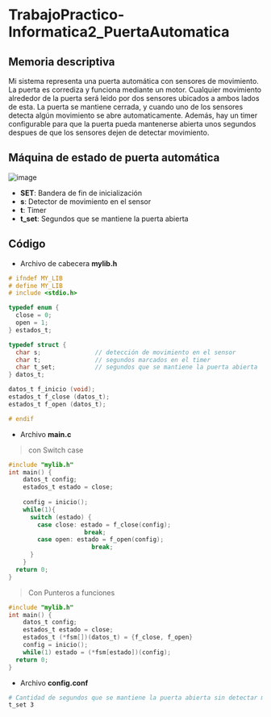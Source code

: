 # TrabajoPractico-Informatica2_PuertaAutomatica

## Memoria descriptiva

Mi sistema representa una puerta automática con sensores de movimiento. La puerta es corrediza y funciona mediante un motor. Cualquier movimiento alrededor de la puerta será leido por dos sensores ubicados a ambos lados de esta. La puerta se mantiene cerrada, y cuando uno de los sensores detecta algún movimiento se abre automaticamente. Además, hay un timer configurable para que la puerta pueda mantenerse abierta unos segundos despues de que los sensores dejen de detectar movimiento. 

## Máquina de estado de puerta automática

![image](https://user-images.githubusercontent.com/82234887/196004130-7c45d14b-b9ec-4e6b-8281-89f65daefe8c.png)

- __SET__: Bandera de fin de inicialización
- __s__: Detector de movimiento en el sensor
- __t__: Timer
- __t_set__: Segundos que se mantiene la puerta abierta

## Código

- Archivo de cabecera __mylib.h__

```c
# ifndef MY_LIB
# define MY_LIB
# include <stdio.h>

typedef enum {
  close = 0;
  open = 1;
} estados_t;

typedef struct {
  char s;               // detección de movimiento en el sensor
  char t;               // segundos marcados en el timer
  char t_set;           // segundos que se mantiene la puerta abierta
} datos_t;

datos_t f_inicio (void);
estados_t f_close (datos_t);
estados_t f_open (datos_t);

# endif

```

- Archivo __main.c__
> con Switch case

```c
#include "mylib.h"
int main() {
    datos_t config;
    estados_t estado = close;
    
    config = inicio();
    while(1){
      switch (estado) {
        case close: estado = f_close(config);
                     break;
        case open: estado = f_open(config);
                       break;
      }
    }
  return 0;
}

```

> Con Punteros a funciones

 ```c
 #include "mylib.h"
 int main() {
     datos_t config;
     estados_t estado = close;
     estados_t (*fsm[])(datos_t) = {f_close, f_open}
     config = inicio();
     while(1) estado = (*fsm[estado])(config);
   return 0;
 }
 
 ```
 
 - Archivo __config.conf__

```bash
# Cantidad de segundos que se mantiene la puerta abierta sin detectar movimiento
t_set 3

```

